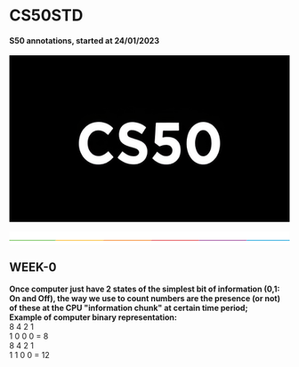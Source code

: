 # CS50STD
#### S50 annotations, started at 24/01/2023 <br/>

<p align = "center" >
    <img src="https://github.com/nullTyype/CS50STD/raw/master/cs50.png" width = "600" height = "300" >
</p>

<img src="https://github.com/nullTyype/CS50STD/raw/master/split.png" align = "center" >

## WEEK-0

**Once computer just have 2 states of the simplest bit of information (0,1: On and Off), the way we use to count numbers are the presence (or not) of these at the CPU "information chunk" at certain time period; <br/>
Example of computer binary representation:**<br/>
8 4 2 1 <br/>
1 0 0 0 = 8 <br/>
8 4 2 1 <br/>
1 1 0 0 = 12<br/>
